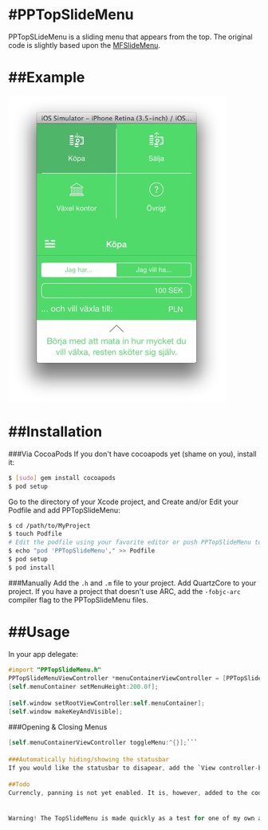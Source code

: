 #PPTopSlideMenu
==============

PPTopSLideMenu is a sliding menu that appears from the top. The original code is slightly based upon the [MFSlideMenu](https://github.com/mikefrederick/MFSideMenu).

##Example
=======

![image](Screen1.jpg)


##Installation
===

###Via CocoaPods
If you don't have cocoapods yet (shame on you), install it:

``` bash
$ [sudo] gem install cocoapods
$ pod setup
```

Go to the directory of your Xcode project, and Create and/or Edit your Podfile and add PPTopSlideMenu:

``` bash
$ cd /path/to/MyProject
$ touch Podfile
# Edit the podfile using your favorite editor or push PPTopSlideMenu to the file
$ echo "pod 'PPTopSlideMenu'," >> Podfile
$ pod setup
$ pod install
```

###Manually
Add the `.h` and `.m` file to your project. Add QuartzCore to your project. If you have a project that doesn't use ARC, add the `-fobjc-arc` compiler flag to the PPTopSlideMenu files.

##Usage
===
In your app delegate:<br />
```objective-c
#import "PPTopSlideMenu.h"
PPTopSlideMenuViewController *menuContainerViewController = [PPTopSlideMenuViewController topMenuWithContainer:centerPageViewController menuViewController:menuViewController];
[self.menuContainer setMenuHeight:200.0f];
    
[self.window setRootViewController:self.menuContainer];
[self.window makeKeyAndVisible];
```
###Opening & Closing Menus

```objective-c
[self.menuContainerViewController toggleMenu:^{}];```

###Automatically hiding/showing the statusbar
If you would like the statusbar to disapear, add the `View controller-based status bar appearance` value to your Info.plist and set it to `NO`. 

##Todo
Currencly, panning is not yet enabled. It is, however, added to the code from `MFSlideMenu`. 


Warning! The TopSlideMenu is made quickly as a test for one of my own apps and needs refactoring. 
